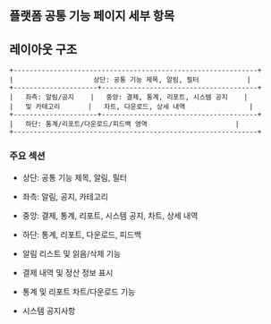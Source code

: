 ## 플랫폼 공통 기능 페이지 세부 항목

## 레이아웃 구조

```
+-------------------------------------------------------------+
|                    상단: 공통 기능 제목, 알림, 필터            |
+---------------------+---------------------------------------+
|   좌측: 알림/공지    |   중앙: 결제, 통계, 리포트, 시스템 공지    |
|   및 카테고리       |   차트, 다운로드, 상세 내역                |
+---------------------+---------------------------------------+
|   하단: 통계/리포트/다운로드/피드백 영역                      |
+-------------------------------------------------------------+
```

### 주요 섹션
- 상단: 공통 기능 제목, 알림, 필터
- 좌측: 알림, 공지, 카테고리
- 중앙: 결제, 통계, 리포트, 시스템 공지, 차트, 상세 내역
- 하단: 통계, 리포트, 다운로드, 피드백


- 알림 리스트 및 읽음/삭제 기능
- 결제 내역 및 정산 정보 표시
- 통계 및 리포트 차트/다운로드 기능
- 시스템 공지사항
